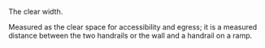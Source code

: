 The clear width.


<!-- comment -->


Measured as the clear space for accessibility and egress; it is a measured distance between the two handrails or the wall and a handrail on a ramp.

